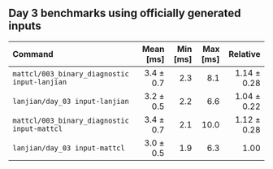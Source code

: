 ## Day 3 benchmarks using officially generated inputs
| Command | Mean [ms] | Min [ms] | Max [ms] | Relative |
|:---|---:|---:|---:|---:|
| `mattcl/003_binary_diagnostic input-lanjian` | 3.4 ± 0.7 | 2.3 | 8.1 | 1.14 ± 0.28 |
| `lanjian/day_03 input-lanjian` | 3.2 ± 0.5 | 2.2 | 6.6 | 1.04 ± 0.22 |
| `mattcl/003_binary_diagnostic input-mattcl` | 3.4 ± 0.7 | 2.1 | 10.0 | 1.12 ± 0.28 |
| `lanjian/day_03 input-mattcl` | 3.0 ± 0.5 | 1.9 | 6.3 | 1.00 |

